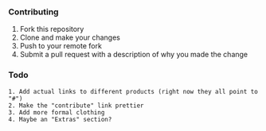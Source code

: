 ### Contributing

1. Fork this repository
2. Clone and make your changes
3. Push to your remote fork
4. Submit a pull request with a description of why you made the change


### Todo

    1. Add actual links to different products (right now they all point to "#")
    2. Make the "contribute" link prettier
    3. Add more formal clothing
    4. Maybe an "Extras" section?